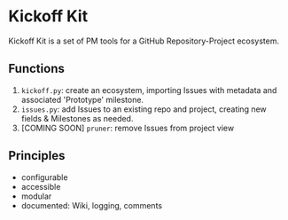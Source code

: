 # Kickoff Kit
Kickoff Kit is a set of PM tools for a GitHub Repository-Project ecosystem. 

## Functions
1. `kickoff.py`: create an ecosystem, importing Issues with metadata and associated 'Prototype' milestone.
2. `issues.py`: add Issues to an existing repo and project, creating new fields & Milestones as needed.
3. [COMING SOON] `pruner`: remove Issues from project view 

## Principles
- configurable
- accessible
- modular
- documented: Wiki, logging, comments




